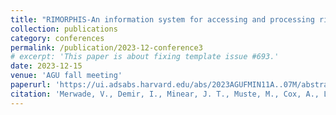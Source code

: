 ```yaml
---
title: "RIMORPHIS-An information system for accessing and processing river morphology data"
collection: publications
category: conferences
permalink: /publication/2023-12-conference3
# excerpt: 'This paper is about fixing template issue #693.'
date: 2023-12-15
venue: 'AGU fall meeting'
paperurl: 'https://ui.adsabs.harvard.edu/abs/2023AGUFMIN11A..07M/abstract'
citation: 'Merwade, V., Demir, I., Minear, J. T., Muste, M., Cox, A., Liang, C. Y., ... & Sermet, Y. (2023, December). RIMORPHIS-An information system for accessing and processing river morphology data. In <i>AGU Fall Meeting Abstracts</i> (Vol. 2023, pp. IN11A-07).'
---
```


